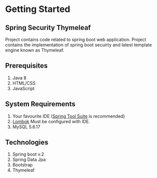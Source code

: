 # Getting Started
## Spring Security Thymeleaf
Project contains code related to spring boot web application. Project contains the implementation of spring boot secuirty and latest template engine known as Thymeleaf.

## Prerequisites
1. Java 8
2. HTML/CSS
3. JavaScript

## System Requirements
1. Your favourite IDE ([Spring Tool Suite](https://spring.io/tools) is recommended)
2. [Lombok](https://projectlombok.org/) Must be configured with IDE.
3. MySQL 5.6.17

## Technologies
1. Spring boot v.2
2. Spring Data Jpa
3. Bootstrap 
4. Thymeleaf
